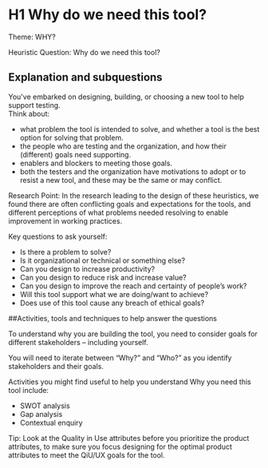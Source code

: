 # H1 Why do we need this tool?

Theme: WHY?

Heuristic Question: Why do we need this tool?

## Explanation and subquestions

You've embarked on designing, building, or choosing a new tool to help support testing.  
Think about:

-	what problem the tool is intended to solve, and whether a tool is the best option for solving that problem. 
-	the people who are testing and the organization, and how their (different) goals need supporting. 
-	enablers and blockers to meeting those goals. 
-	both the testers and the organization have motivations to adopt or to resist a new tool, and these may be the same or may conflict. 

Research Point: In the research leading to the design of these heuristics, we found there are often conflicting goals and expectations for the tools, and different perceptions of what problems needed resolving to enable improvement in working practices. 

Key questions to ask yourself:
-	Is there a problem to solve?
-	Is it organizational or technical or something else?
- 	Can you design to increase productivity?
-	Can you design to reduce risk and increase value?
-	Can you design to improve the reach and certainty of people’s work?
-	Will this tool support what we are doing/want to achieve?
-	Does use of this tool cause any breach of ethical goals?

##Activities, tools and techniques to help answer the questions

To understand why you are building the tool, you need to consider goals for different stakeholders – including yourself.

You will need to iterate between “Why?” and “Who?” as you identify stakeholders and their goals.

Activities you might find useful to help you understand Why you need this tool  include:
-	SWOT analysis
-	Gap analysis
-	Contextual enquiry

Tip: Look at the Quality in Use attributes before you prioritize the product attributes, to make sure you focus designing for the optimal product attributes to meet the QiU/UX goals for the tool.
